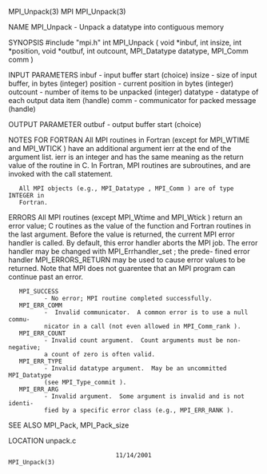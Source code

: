 MPI_Unpack(3)                         MPI                        MPI_Unpack(3)



NAME
       MPI_Unpack -  Unpack a datatype into contiguous memory

SYNOPSIS
       #include "mpi.h"
       int MPI_Unpack ( void *inbuf, int insize, int *position,
                       void *outbuf, int outcount, MPI_Datatype datatype,
                       MPI_Comm comm )

INPUT PARAMETERS
       inbuf  - input buffer start (choice)
       insize - size of input buffer, in bytes (integer)
       position
              - current position in bytes (integer)
       outcount
              - number of items to be unpacked (integer)
       datatype
              - datatype of each output data item (handle)
       comm   - communicator for packed message (handle)


OUTPUT PARAMETER
       outbuf - output buffer start (choice)


NOTES FOR FORTRAN
       All  MPI routines in Fortran (except for MPI_WTIME and MPI_WTICK ) have
       an additional argument ierr at the end of the argument list.   ierr  is
       an  integer and has the same meaning as the return value of the routine
       in C.  In Fortran, MPI routines are subroutines, and are  invoked  with
       the call statement.

       All MPI objects (e.g., MPI_Datatype , MPI_Comm ) are of type INTEGER in
       Fortran.


ERRORS
       All MPI routines (except MPI_Wtime and  MPI_Wtick  )  return  an  error
       value;  C routines as the value of the function and Fortran routines in
       the last argument.  Before the value is returned, the current MPI error
       handler  is called.  By default, this error handler aborts the MPI job.
       The error handler may be changed with MPI_Errhandler_set ;  the  prede-
       fined error handler MPI_ERRORS_RETURN may be used to cause error values
       to be returned.  Note that MPI does not guarentee that an  MPI  program
       can continue past an error.

       MPI_SUCCESS
              - No error; MPI routine completed successfully.
       MPI_ERR_COMM
              -  Invalid communicator.  A common error is to use a null commu-
              nicator in a call (not even allowed in MPI_Comm_rank ).
       MPI_ERR_COUNT
              - Invalid count argument.  Count arguments must be non-negative;
              a count of zero is often valid.
       MPI_ERR_TYPE
              - Invalid datatype argument.  May be an uncommitted MPI_Datatype
              (see MPI_Type_commit ).
       MPI_ERR_ARG
              - Invalid argument.  Some argument is invalid and is not identi-
              fied by a specific error class (e.g., MPI_ERR_RANK ).


SEE ALSO
       MPI_Pack, MPI_Pack_size

LOCATION
       unpack.c



                                  11/14/2001                     MPI_Unpack(3)
